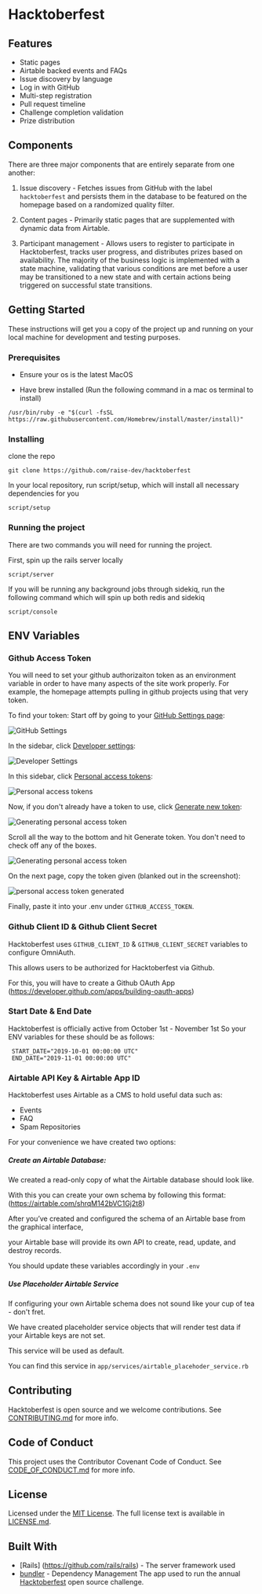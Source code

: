 # Hacktoberfest

## Features
* Static pages
* Airtable backed events and FAQs
* Issue discovery by language
* Log in with GitHub
* Multi-step registration
* Pull request timeline
* Challenge completion validation
* Prize distribution

## Components
There are three major components that are entirely separate from one another:

1. Issue discovery - Fetches issues from GitHub with the label `hacktoberfest` and persists them in the database to be featured on the homepage based on a randomized quality filter.

2. Content pages - Primarily static pages that are supplemented with dynamic data from Airtable.

3. Participant management - Allows users to register to participate in Hacktoberfest, tracks user progress, and distributes prizes based on availability. The majority of the business logic is implemented with a state machine, validating that various conditions are met before a user may be transitioned to a new state and with certain actions being triggered on successful state transitions.


## Getting Started

These instructions will get you a copy of the project up and running on your local machine for development and testing purposes.

### Prerequisites

- Ensure your os is the latest MacOS

- Have brew installed (Run the following command in a mac os terminal to install)

```
/usr/bin/ruby -e "$(curl -fsSL https://raw.githubusercontent.com/Homebrew/install/master/install)"
```

### Installing

clone the repo

```
git clone https://github.com/raise-dev/hacktoberfest
```

In your local repository, run script/setup, which will install all necessary dependencies for you

```
script/setup
```

### Running the project

There are two commands you will need for running the project.

First, spin up the rails server locally

```
script/server
```

If you will be running any background jobs through sidekiq, run the following command which will spin up both redis and sidekiq

```
script/console
```

## ENV Variables

### Github Access Token

You will need to set your github authorizaiton token as an environment variable in order to have many aspects of the site work properly. For example, the homepage attempts pulling in github projects using that very token.

To find your token: Start off by going to your [GitHub Settings page](https://github.com/settings/profile):

![GitHub Settings](/images/settings.jpeg)

In the sidebar, click [Developer settings](https://github.com/settings/apps):

![Developer Settings](/images/developer-settings.png)

In this sidebar, click [Personal access tokens](https://github.com/settings/tokens):

![Personal access tokens](/images/personal-access-tokens-menu.png)

Now, if you don't already have a token to use, click [Generate new token](https://github.com/settings/tokens/new):

![Generating personal access token](/images/personal-access-tokens-page.png)

Scroll all the way to the bottom and hit Generate token. You don't need to check off any of the boxes.

![Generating personal access token](/images/generate-token-page.png)

On the next page, copy the token given (blanked out in the screenshot):

![personal access token generated](/images/generated-token.png)

Finally, paste it into your .env under `GITHUB_ACCESS_TOKEN`.

### Github Client ID & Github Client Secret

Hacktoberfest uses `GITHUB_CLIENT_ID` & `GITHUB_CLIENT_SECRET` variables to configure OmniAuth.

This allows users to be authorized for Hacktoberfest via Github.

For this, you will have to create a Github OAuth App (https://developer.github.com/apps/building-oauth-apps)

### Start Date & End Date

Hacktoberfest is officially active from October 1st - November 1st
So your ENV variables for these should be as follows:
```
 START_DATE="2019-10-01 00:00:00 UTC"
 END_DATE="2019-11-01 00:00:00 UTC"
```

### Airtable API Key & Airtable App ID

Hacktoberfest uses Airtable as a CMS to hold useful data such as:
  - Events
  - FAQ
  - Spam Repositories

For your convenience we have created two options:

##### Create an Airtable Database:

We created a read-only copy of what the Airtable database should look like.

With this you can create your own schema by following this format:
(https://airtable.com/shrqM142bVC1Gj2t8)

After you’ve created and configured the schema of an Airtable base from the graphical interface,

your Airtable base will provide its own API to create, read, update, and destroy records.

You should update these variables accordingly in your `.env`

##### Use Placeholder Airtable Service

If configuring your own Airtable schema does not sound like your cup of tea - don't fret.

We have created placeholder service objects that will render test data if your Airtable keys are not set.

This service will be used as default.

You can find this service in `app/services/airtable_placehoder_service.rb`

## Contributing
Hacktoberfest is open source and we welcome contributions. See [CONTRIBUTING.md](/CONTRIBUTING.md) for more info.

## Code of Conduct
This project uses the Contributor Covenant Code of Conduct. See [CODE_OF_CONDUCT.md](/CODE_OF_CONDUCT.md) for more info.

## License
Licensed under the [MIT License](http://en.wikipedia.org/wiki/MIT_License).
The full license text is available in [LICENSE.md](/LICENSE.md).

## Built With

* [Rails] (https://github.com/rails/rails) - The server framework used
* [bundler](https://github.com/bundler/bundler) - Dependency Management
The app used to run the annual [Hacktoberfest](https://hacktoberfest.digitalocean.com) open source challenge.
